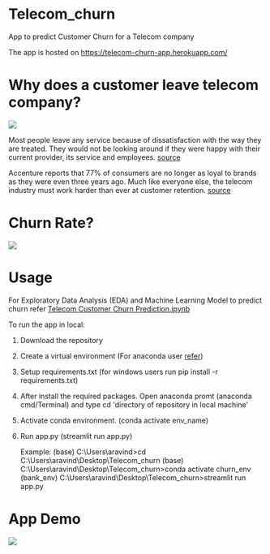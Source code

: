 # Telecom_churn

App to predict Customer Churn for a Telecom company

The app is hosted on https://telecom-churn-app.herokuapp.com/

# Why does a customer leave telecom company? 
![](https://growrevenue.io/wp-content/uploads/2019/04/pasted-image-0-28.png)

Most people leave any service because of dissatisfaction with the way they are treated. They would not be looking around if they were happy with their current provider, its service and employees. [source](http://www.dbmarketing.com/telecom/churnreduction.html#:~:text=Industry%20retention%20surveys%20have%20shown,provider%2C%20its%20service%20and%20employees.)

Accenture reports that 77% of consumers are no longer as loyal to brands as they were even three years ago. Much like everyone else, the telecom industry must work harder than ever at customer retention. [source](https://acquire.io/blog/improve-customer-retention-in-telecom-industry/)

# Churn Rate?
![](https://wootric-marketing.s3.amazonaws.com/wp-content/uploads/2019/07/Customer-Churn-Rate.png)

# Usage

For Exploratory Data Analysis (EDA) and Machine Learning Model to predict churn refer [Telecom Customer Churn Prediction.ipynb](https://github.com/imAravindR/Telecom_churn/blob/master/Telecom%20Customer%20Churn%20Prediction.ipynb)

To run the app in local:
  1. Download the repository
  2. Create a virtual environment (For anaconda user [refer](https://www.youtube.com/watch?v=ntxwMtFnW94))
  3. Setup requirements.txt (for windows users run pip install -r requirements.txt)
  4. After install the required packages. Open anaconda promt (anaconda cmd/Terminal) and type cd 'directory of repository in local machine'
  5. Activate conda environment. (conda activate env_name)
  6. Run app.py (streamlit run app.py)
  
     Example: (base) C:\Users\aravind>cd C:\Users\aravind\Desktop\Telecom_churn
              (base) C:\Users\aravind\Desktop\Telecom_churn>conda activate churn_env
              (bank_env) C:\Users\aravind\Desktop\Telecom_churn>streamlit run app.py
# App Demo
![](/streamlit-app-2020-09-04-19-09-75.webm.gif)
     
